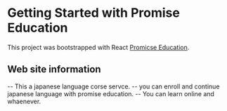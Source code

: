 # Getting Started with Promise Education 

This project was bootstrapped with React [Promicse Education](https://educatinal-web-react.netlify.app/).

## Web site information
-- This a japanese language corse servce.
-- you can enroll and continue japanese language with promise education.
-- You can learn online and whaenever.

